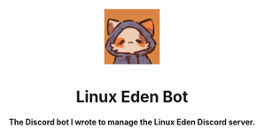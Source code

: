 <div align="center">
    <img src="./assets/rhbot.png" width=100, height=100 />
</div>

<h1 align='center'> Linux Eden Bot </h1>

<p align="center">
  <h4 align="center"> The Discord bot I wrote to manage the Linux Eden Discord server. </h4>
</p>

